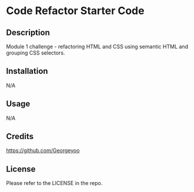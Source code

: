 # Code Refactor Starter Code

## Description 
Module 1 challenge - refactoring HTML and CSS using semantic HTML and grouping CSS selectors.

## Installation
N/A

## Usage
N/A

## Credits

https://github.com/Georgeyoo

## License

Please refer to the LICENSE in the repo.
